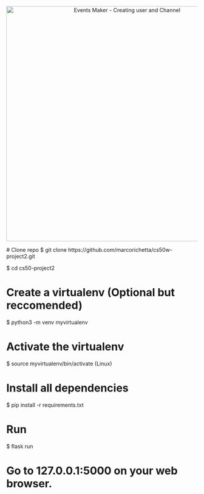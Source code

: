 <!-- show case/gif section -->
<p align="center">
    <img alt="Events Maker - Creating user and Channel " height="620" src="https://media.giphy.com/media/cO8Nom4LZTIn0K6Da0/giphy.gif" />
  </a>
</p>
<!-- show case/gif section END-->
  # Clone repo
$ git clone https://github.com/marcorichetta/cs50w-project2.git

$ cd cs50-project2

# Create a virtualenv (Optional but reccomended)
$ python3 -m venv myvirtualenv

# Activate the virtualenv
$ source myvirtualenv/bin/activate (Linux)

# Install all dependencies
$ pip install -r requirements.txt

# Run
$ flask run

# Go to 127.0.0.1:5000 on your web browser.
